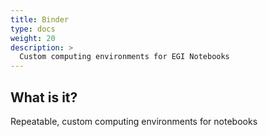 ```yaml
---
title: Binder
type: docs
weight: 20
description: >
  Custom computing environments for EGI Notebooks
---
```


## What is it?

Repeatable, custom computing environments for notebooks
